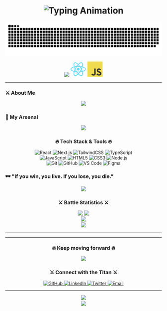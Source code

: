 <!-- EREN RAGE MODE - Animated GitHub Profile README -->

<div align="center">
  <!-- Animated Background Particles -->
</div>

<div align="center">
  <!-- Animated Header with Multiple Effects -->
  <h1 align="center">
    <img src="https://readme-typing-svg.herokuapp.com?font=Kanit&size=32&pause=1000&color=FF4C4C&center=true&vCenter=true&width=600&lines="You+Have+The+Freedom+To+Fight...";+Eren+Yeager+Mode+Activated!;+Front-End+Dev+⚔️+React+%26+Next.js" alt="Typing Animation" />
  </h1>
  
  <!-- Floating Animated Elements -->
  <div align="center">
  </div>
  
  <!-- Animated Snake with Enhanced Effects -->
  <p align="center">
    <img src="https://raw.githubusercontent.com/Platane/snk/output/github-contribution-grid-snake-dark.svg" alt="Snake animation" />
  </p>
  
  <!-- Floating Tech Icons -->
  <div align="center">
    <img src="https://raw.githubusercontent.com/rahuldkjain/github-profile-readme-generator/master/src/images/icons/Social/github.svg" width="50px" style="animation: spin 2s linear infinite;">
    <img src="https://raw.githubusercontent.com/devicons/devicon/master/icons/react/react-original.svg" width="50px" style="animation: pulse 1s ease-in-out infinite alternate;">
    <img src="https://raw.githubusercontent.com/devicons/devicon/master/icons/javascript/javascript-original.svg" width="50px" style="animation: bounce 1s infinite;">
  </div>
  
</div>

---

### ⚔️ About Me
<div align="center">
  <img src="https://readme-typing-svg.herokuapp.com?font=Fira+Code&pause=1000&color=FF6B6B&center=true&vCenter=true&width=600&lines=⚔️+Front-End+Developer+⚔️;🔥+Crafting+Powerful+UI+&+Animated+Experiences+🔥;🌀+Inspired+by+Attack+on+Titan+🌀;💻+ReactJS+%7C+NextJS+%7C+TailwindCSS+%7C+TypeScript+💻" />
</div>


### 💢 My Arsenal
<div align="center">
  <img src="https://readme-typing-svg.herokuapp.com?font=Fira+Code&pause=1000&color=00D4FF&center=true&vCenter=true&width=500&lines=🔥+Tech+Stack+%26+Tools+🔥;⚔️+My+Weapons+of+Choice+⚔️;💻+Skills+%26+Technologies+💻" />
</div>

<div align="center">
  <h3>🔥 Tech Stack & Tools 🔥</h3>
</div>

<div align="center">
  <!-- Animated Tech Stack -->
  <img src="https://img.shields.io/badge/React-20232A?style=for-the-badge&logo=react&logoColor=61DAFB" alt="React" />
  <img src="https://img.shields.io/badge/Next.js-black?style=for-the-badge&logo=next.js&logoColor=white" alt="Next.js" />
  <img src="https://img.shields.io/badge/TailwindCSS-0F172A?style=for-the-badge&logo=tailwind-css&logoColor=38BDF8" alt="TailwindCSS" />
  <img src="https://img.shields.io/badge/TypeScript-2D79C7?style=for-the-badge&logo=typescript&logoColor=white" alt="TypeScript" />
</div>

<div align="center">
  <img src="https://img.shields.io/badge/JavaScript-F7DF1E?style=for-the-badge&logo=javascript&logoColor=black" alt="JavaScript" />
  <img src="https://img.shields.io/badge/HTML5-E34F26?style=for-the-badge&logo=html5&logoColor=white" alt="HTML5" />
  <img src="https://img.shields.io/badge/CSS3-1572B6?style=for-the-badge&logo=css3&logoColor=white" alt="CSS3" />
  <img src="https://img.shields.io/badge/Node.js-43853D?style=for-the-badge&logo=node.js&logoColor=white" alt="Node.js" />
</div>

<div align="center">
  <img src="https://img.shields.io/badge/Git-F05032?style=for-the-badge&logo=git&logoColor=white" alt="Git" />
  <img src="https://img.shields.io/badge/GitHub-100000?style=for-the-badge&logo=github&logoColor=white" alt="GitHub" />
  <img src="https://img.shields.io/badge/VS_Code-0078D4?style=for-the-badge&logo=visual%20studio%20code&logoColor=white" alt="VS Code" />
  <img src="https://img.shields.io/badge/Figma-F24E1E?style=for-the-badge&logo=figma&logoColor=white" alt="Figma" />
</div>


### 🕶️ "If you win, you live. If you lose, you die."
<div align="center">
  <img src="https://readme-typing-svg.herokuapp.com?font=Fira+Code&pause=1000&color=FFD700&center=true&vCenter=true&width=600&lines=⚔️+Battle+Statistics+⚔️;🔥+GitHub+War+Stats+🔥;💀+Code+Combat+Records+💀" />
</div>

<div align="center">
  <h3>⚔️ Battle Statistics ⚔️</h3>
</div>

<div align="center">
  <!-- Working GitHub Stats -->
  <img src="https://github-readme-stats.vercel.app/api?username=Domaihuong281220&show_icons=true&theme=tokyonight&title_color=ff4c4c&icon_color=ff4c4c&hide_border=true&include_all_commits=true&count_private=true&custom_title=🔥%20GitHub%20Battle%20Stats%20🔥" />
  <img src="https://github-readme-streak-stats.herokuapp.com?user=Domaihuong281220&theme=tokyonight&fire=ff4c4c&ring=ff4c4c&hide_border=true&stroke=ff4c4c&currStreakLabel=ff4c4c" />
</div>

<div align="center">
  <!-- Top Languages -->
  <img src="https://github-readme-stats.vercel.app/api/top-langs/?username=Domaihuong281220&layout=compact&theme=tokyonight&title_color=ff4c4c&text_color=ffffff&hide_border=true&bg_color=0d1117" />
</div>

<div align="center">
  <!-- Activity Graph -->
  <img src="https://github-readme-activity-graph.vercel.app/graph?username=Domaihuong281220&theme=tokyo-night&hide_border=true&area=true" />
</div>

<div align="center">
</div>

---

---

<div align="center">
</div>

<h3 align="center">🔥 Keep moving forward 🔥</h3>

<div align="center">
  <!-- Enhanced Footer Animations -->
  <img src="https://readme-typing-svg.herokuapp.com?font=Kanit&pause=1000&color=E63946&center=true&vCenter=true&width=500&lines=Devouring+limits...;Breaking+the+walls...;Unleash+your+Titan+within!;Code+like+your+life+depends+on+it!;Never+give+up+the+fight!">
</div>


<div align="center">
  <h3>⚔️ Connect with the Titan ⚔️</h3>
</div>

<div align="center">
  <!-- Social Links with Animated Icons -->
  <a href="https://github.com/Domaihuong281220" target="_blank">
    <img src="https://img.shields.io/badge/GitHub-100000?style=for-the-badge&logo=github&logoColor=white" alt="GitHub" />
  </a>
  <a href="https://linkedin.com/in/domaihuong281220" target="_blank">
    <img src="https://img.shields.io/badge/LinkedIn-0077B5?style=for-the-badge&logo=linkedin&logoColor=white" alt="LinkedIn" />
  </a>
  <a href="https://twitter.com/domaihuong281220" target="_blank">
    <img src="https://img.shields.io/badge/Twitter-1DA1F2?style=for-the-badge&logo=twitter&logoColor=white" alt="Twitter" />
  </a>
  <a href="mailto:domaihuong281220@gmail.com" target="_blank">
    <img src="https://img.shields.io/badge/Email-D14836?style=for-the-badge&logo=gmail&logoColor=white" alt="Email" />
  </a>
</div>

<div align="center">
</div>

---

<div align="center">
  <!-- Animated Footer Quote -->
  <img src="https://readme-typing-svg.herokuapp.com?font=Kanit&pause=2000&color=FF6B6B&center=true&vCenter=true&width=600&lines="The+only+way+to+win+is+to+keep+fighting...";+Eren+Yeager+Mode+Always+Active!;+Ready+for+the+next+battle!">
</div>

<div align="center">
</div>

<div align="center">
  <img src="https://capsule-render.vercel.app/api?type=waving&color=gradient&height=100&section=footer&text=Thanks+for+visiting!&fontSize=20&fontAlignY=70" />
</div>

<div align="center">
</div>
